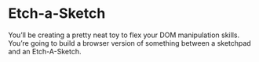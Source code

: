 # Etch-a-Sketch
You’ll be creating a pretty neat toy to flex your DOM manipulation skills. You’re going to build a browser version of something between a sketchpad and an Etch-A-Sketch.
